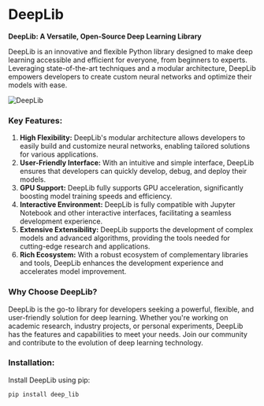 # DeepLib

**DeepLib: A Versatile, Open-Source Deep Learning Library**

DeepLib is an innovative and flexible Python library designed to make deep learning accessible and efficient for everyone, from beginners to experts. Leveraging state-of-the-art techniques and a modular architecture, DeepLib empowers developers to create custom neural networks and optimize their models with ease.

![DeepLib](https://link.to/deeplib-image.png)

### Key Features:

1. **High Flexibility:** DeepLib's modular architecture allows developers to easily build and customize neural networks, enabling tailored solutions for various applications.
2. **User-Friendly Interface:** With an intuitive and simple interface, DeepLib ensures that developers can quickly develop, debug, and deploy their models.
3. **GPU Support:** DeepLib fully supports GPU acceleration, significantly boosting model training speeds and efficiency.
4. **Interactive Environment:** DeepLib is fully compatible with Jupyter Notebook and other interactive interfaces, facilitating a seamless development experience.
5. **Extensive Extensibility:** DeepLib supports the development of complex models and advanced algorithms, providing the tools needed for cutting-edge research and applications.
6. **Rich Ecosystem:** With a robust ecosystem of complementary libraries and tools, DeepLib enhances the development experience and accelerates model improvement.

### Why Choose DeepLib?

DeepLib is the go-to library for developers seeking a powerful, flexible, and user-friendly solution for deep learning. Whether you're working on academic research, industry projects, or personal experiments, DeepLib has the features and capabilities to meet your needs. Join our community and contribute to the evolution of deep learning technology.

### Installation:

Install DeepLib using pip:

```bash
pip install deep_lib
